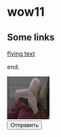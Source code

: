 # wow11


## Some links

[flying text](http://jsfiddle.net/karalamalar/atNva/)

end.

<script src="https://ajax.googleapis.com/ajax/libs/jquery/1.11.2/jquery.min.js"></script>
<style>
#img {
  position: relative;
}

</style>

<script>

jQuery(function($) {
  $('#img').mouseover(function() {
    var dWidth = $('#field').width() - 100, // 100 = image width
      dHeight = $('#field').height() - 100, // 100 = image height
      nextX = Math.floor(Math.random() * dWidth),
      nextY = Math.floor(Math.random() * dHeight);
    $(this).animate({
      left: nextX + 'px',
      top: nextY + 'px'
    });
  });
});


</script>

<div style="height:100px; width:100px; background:#090909" id="field">
<img src="/facepalm.jpg" width="100" height="100" alt="Grey Square" id="img" />

<input type="submit" value="Отправить" onclick="loadImage()">
</div>
